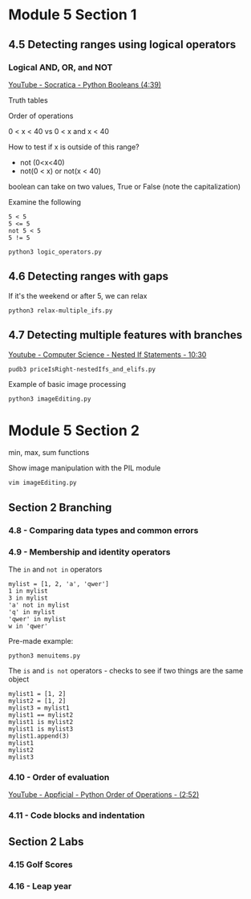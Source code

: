 # Module 5 Section 1

## 4.5 Detecting ranges using logical operators

### Logical AND, OR, and NOT

[YouTube - Socratica - Python Booleans (4:39)](https://www.youtube.com/watch?v=9OK32jb_TdI)

Truth tables

Order of operations

0 < x < 40 vs 0 < x and x < 40

How to test if x is outside of this range?

* not (0<x<40)
* not(0 < x) or not(x < 40)

boolean can take on two values, True or False (note the capitalization)

Examine the following

```python3
5 < 5
5 <= 5
not 5 < 5
5 != 5
```

```shell
python3 logic_operators.py
```

## 4.6 Detecting ranges with gaps

If it's the weekend or after 5, we can relax

```python3
python3 relax-multiple_ifs.py
```

## 4.7 Detecting multiple features with branches

[Youtube - Computer Science - Nested If Statements - 10:30](https://www.youtube.com/watch?v=VGsuGhBPD4s)

```shell
pudb3 priceIsRight-nestedIfs_and_elifs.py
```

Example of basic image processing

```shell
python3 imageEditing.py
```

# Module 5 Section 2

min, max, sum functions

Show image manipulation with the PIL module

```shell
vim imageEditing.py
```

## Section 2 Branching

### 4.8 - Comparing data types and common errors

### 4.9 - Membership and identity operators

The `in` and `not in` operators

```python3
mylist = [1, 2, 'a', 'qwer']
1 in mylist
3 in mylist
'a' not in mylist
'q' in mylist
'qwer' in mylist
w in 'qwer'
```

Pre-made example:

```shell
python3 menuitems.py
```

The `is` and `is not` operators - checks to see if two things are the same object

```python3
mylist1 = [1, 2]
mylist2 = [1, 2]
mylist3 = mylist1
mylist1 == mylist2
mylist1 is mylist2
mylist1 is mylist3
mylist1.append(3)
mylist1
mylist2
mylist3
```



### 4.10 - Order of evaluation

[YouTube - Appficial - Python Order of Operations - (2:52)](https://www.youtube.com/watch?v=fmD0ZAi8SFk)

### 4.11 - Code blocks and indentation

## Section 2 Labs

### 4.15 Golf Scores

### 4.16 - Leap year